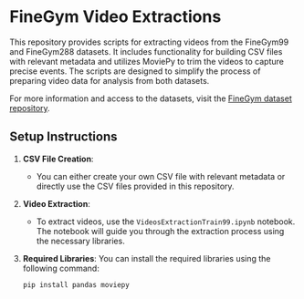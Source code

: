 # FineGym Video Extractions

This repository provides scripts for extracting videos from the FineGym99 and FineGym288 datasets. It includes functionality for building CSV files with relevant metadata and utilizes MoviePy to trim the videos to capture precise events. The scripts are designed to simplify the process of preparing video data for analysis from both datasets. 

For more information and access to the datasets, visit the [FineGym dataset repository](https://sdolivia.github.io/FineGym/).



## Setup Instructions

1. **CSV File Creation**: 
   - You can either create your own CSV file with relevant metadata or directly use the CSV files provided in this repository.

2. **Video Extraction**:
   - To extract videos, use the `VideosExtractionTrain99.ipynb` notebook. The notebook will guide you through the extraction process using the necessary libraries.

3. **Required Libraries**:
   You can install the required libraries using the following command:
   ```bash
   pip install pandas moviepy
